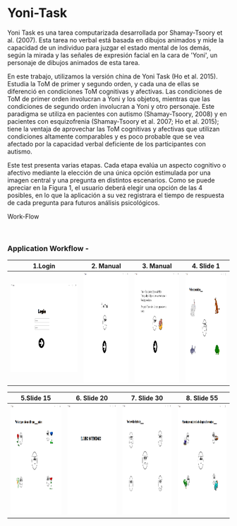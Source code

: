 # Yoni-Task

Yoni Task es una tarea computarizada desarrollada por Shamay-Tsoory et al. (2007). Esta tarea
no verbal está basada en dibujos animados y mide la capacidad de un individuo para juzgar el
estado mental de los demás, según la mirada y las señales de expresión facial en la cara de
'Yoni', un personaje de dibujos animados de esta tarea.

En este trabajo, utilizamos la versión china de Yoni Task (Ho et al. 2015). Estudia la ToM de
primer y segundo orden, y cada una de ellas se diferenció en condiciones ToM cognitivas y
afectivas. Las condiciones de ToM de primer orden involucran a Yoni y los objetos, mientras
que las condiciones de segundo orden involucran a Yoni y otro personaje. Este paradigma se
utiliza en pacientes con autismo (Shamay-Tsoory, 2008) y en pacientes con esquizofrenia
(Shamay-Tsoory et al. 2007; Ho et al. 2015); tiene la ventaja de aprovechar las ToM cognitivas
y afectivas que utilizan condiciones altamente comparables y es poco probable que se vea
afectado por la capacidad verbal deficiente de los participantes con autismo.

Este test presenta varias etapas. Cada etapa evalúa un aspecto cognitivo o afectivo mediante
la elección de una única opción estimulada por una imagen central y una pregunta en distintos
escenarios. Como se puede apreciar en la Figura 1, el usuario deberá elegir una opción de las 4
posibles, en lo que la aplicación a su vez registrara el tiempo de respuesta de cada pregunta
para futuros análisis psicológicos.

Work-Flow


<br/>

### Application Workflow -
|1.Login                                                                                                                                            | 2. Manual                                                                                                                                          | 3. Manual                                                                                                                                         | 4. Slide 1                                                                                                                                                     |
| --------------------------------------------------------------------------------------------------------------------------------------------------| ---------------------------------------------------------------------------------------------------------------------------------------------------|---------------------------------------------------------------------------------------------------------------------------------------------------|---------------------------------------------------------------------------------------------------------------------------------------------------|
|<img src="https://raw.githubusercontent.com/osinagalj/Yoni-Task/master/assets/screenshot_1.PNG" width="250" height="200" alt="FoodApp UI"/>        | <img src="https://raw.githubusercontent.com/osinagalj/Yoni-Task/master/assets/screenshot_2.PNG" width="150" height="250" alt="FoodApp UI"/>        | <img src="https://raw.githubusercontent.com/osinagalj/Yoni-Task/master/assets/screenshot_3.PNG" width="150" height="250" alt="FoodApp UI"/> 	     |     <img src="https://raw.githubusercontent.com/osinagalj/Yoni-Task/master/assets/screenshot_4.PNG" width="150" height="250" alt="FoodApp UI"/>   |                                                                                              

|5.Slide 15                                                                                                                                         | 6. Slide 20                                                                                                                                        | 7. Slide 30                                                                                                                                       | 8. Slide 55                                                                                                                                                   |
| --------------------------------------------------------------------------------------------------------------------------------------------------| ---------------------------------------------------------------------------------------------------------------------------------------------------|---------------------------------------------------------------------------------------------------------------------------------------------------|---------------------------------------------------------------------------------------------------------------------------------------------------|
|<img src="https://raw.githubusercontent.com/osinagalj/Yoni-Task/master/assets/screenshot_5.PNG" width="150" height="250" alt="FoodApp UI"/>        | <img src="https://raw.githubusercontent.com/osinagalj/Yoni-Task/master/assets/screenshot_6.PNG" width="150" height="250" alt="FoodApp UI"/>  	 | <img src="https://raw.githubusercontent.com/osinagalj/Yoni-Task/master/assets/screenshot_7.PNG" width="150" height="250" alt="FoodApp UI"/> 	     |     <img src="https://raw.githubusercontent.com/osinagalj/Yoni-Task/master/assets/screenshot_8.PNG" width="150" height="250" alt="FoodApp UI"/>   |  
<br/>